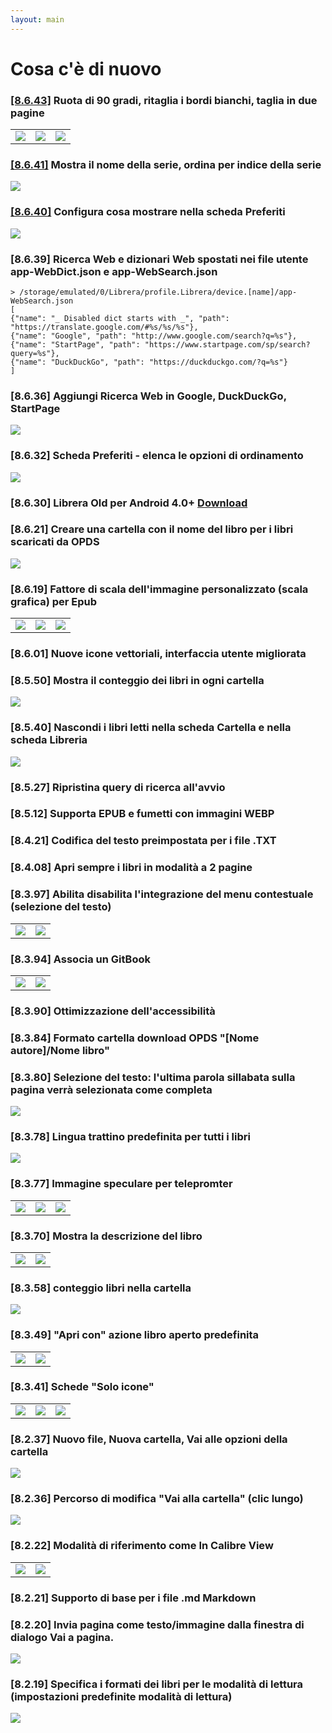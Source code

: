 ```yaml
---
layout: main
---
```


# Cosa c'è di nuovo

### [[8.6.43]](/download/it) Ruota di 90 gradi, ritaglia i bordi bianchi, taglia in due pagine

||||
|-|-|-|
|![](8.6.43a.png)|![](8.6.43b.png)|![](8.6.43c.png)|

### [[8.6.41]](/download/it) Mostra il nome della serie, ordina per indice della serie
<img class="i" src="8.6.41.png" />

### [[8.6.40]](/download/it) Configura cosa mostrare nella scheda Preferiti
<img class="i" src="8.6.40.png" />

### [8.6.39] Ricerca Web e dizionari Web spostati nei file utente app-WebDict.json e app-WebSearch.json

```
> /storage/emulated/0/Librera/profile.Librera/device.[name]/app-WebSearch.json
[
{"name": "_ Disabled dict starts with _", "path": "https://translate.google.com/#%s/%s/%s"},
{"name": "Google", "path": "http://www.google.com/search?q=%s"},
{"name": "StartPage", "path": "https://www.startpage.com/sp/search?query=%s"},
{"name": "DuckDuckGo", "path": "https://duckduckgo.com/?q=%s"}
]
```

### [8.6.36] Aggiungi Ricerca Web in Google, DuckDuckGo, StartPage
<img class="i" src="8.6.36.png" />


### [8.6.32] Scheda Preferiti - elenca le opzioni di ordinamento
<img class="i" src="8.6.32.png" />

### [8.6.30] Librera Old per Android 4.0+ [Download](https://github.com/foobnix/LibreraReader/releases/)
### [8.6.21] Creare una cartella con il nome del libro per i libri scaricati da OPDS
<img class="i" src="8.6.21.png" />

### [8.6.19] Fattore di scala dell'immagine personalizzato (scala grafica) per Epub

||||
|-|-|-|
|![](8.6.19a.png)|![](8.6.19.png)|![](8.6.19b.png)|

### [8.6.01] Nuove icone vettoriali, interfaccia utente migliorata
### [8.5.50] Mostra il conteggio dei libri in ogni cartella
<img class="i" src="8.5.50.png" />

### [8.5.40] Nascondi i libri letti nella scheda Cartella e nella scheda Libreria
<img class="i" src="8.5.40.png" />


### [8.5.27] Ripristina query di ricerca all'avvio

### [8.5.12] Supporta EPUB e fumetti con immagini WEBP
### [8.4.21] Codifica del testo preimpostata per i file .TXT
### [8.4.08] Apri sempre i libri in modalità a 2 pagine

### [8.3.97] Abilita disabilita l'integrazione del menu contestuale (selezione del testo)
|||
|-|-|
|![](8.3.97a.png)|![](8.3.97b.png)|

### [8.3.94] Associa un GitBook

|||
|-|-|
|![](8.3.94a.png)|![](8.3.94b.png)|

### [8.3.90] Ottimizzazione dell'accessibilità

### [8.3.84] Formato cartella download OPDS &quot;[Nome autore]/Nome libro&quot;

### [8.3.80] Selezione del testo: l'ultima parola sillabata sulla pagina verrà selezionata come completa

<img class="i" src="8.3.80.png" />

### [8.3.78] Lingua trattino predefinita per tutti i libri

<img class="i" src="8.3.78.png" />

### [8.3.77] Immagine speculare per telepromter

||||
|-|-|-|
|![](8.3.77c.jpg)|![](8.3.77a.jpg)|![](8.3.77b.jpg)|

### [8.3.70] Mostra la descrizione del libro

|||
|-|-|
|![](8.3.70a.jpg)|![](8.3.70b.jpg)|


### [8.3.58] conteggio libri nella cartella

<img class="i" src="8.3.58.jpg" />

### [8.3.49] &quot;Apri con&quot; azione libro aperto predefinita

|||
|-|-|
|![](8.3.49a.jpg)|![](8.3.49b.jpg)|


### [8.3.41] Schede &quot;Solo icone&quot;

||||
|-|-|-|
|![](8.3.41a.jpg)|![](8.3.41b.jpg)|![](8.3.41c.jpg)|


### [8.2.37] Nuovo file, Nuova cartella, Vai alle opzioni della cartella

<img class="i" src="8.2.37.jpg" />

### [8.2.36] Percorso di modifica &quot;Vai alla cartella&quot; (clic lungo)

<img class="i" src="8.2.36.jpg" />


### [8.2.22] Modalità di riferimento come In Calibre View

|||
|-|-|
|![](8.2.22a.jpg)|![](8.2.22b.jpg)|

### [8.2.21] Supporto di base per i file .md Markdown

### [8.2.20] Invia pagina come testo/immagine dalla finestra di dialogo Vai a pagina.

<img class="i" src="8.2.20.jpg" />

### [8.2.19] Specifica i formati dei libri per le modalità di lettura (impostazioni predefinite modalità di lettura)

<img class="i" src="8.2.19.png" />
